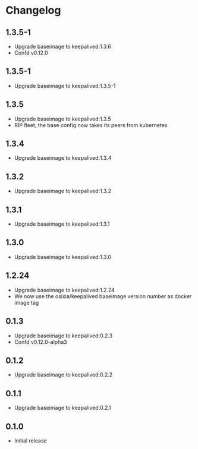 # Changelog

## 1.3.5-1
  - Upgrade baseimage to keepalived:1.3.6
  - Confd v0.12.0

## 1.3.5-1
  - Upgrade baseimage to keepalived:1.3.5-1

## 1.3.5
  - Upgrade baseimage to keepalived:1.3.5
  - RIP fleet, the base config now takes its peers from kubernetes

## 1.3.4
  - Upgrade baseimage to keepalived:1.3.4

## 1.3.2
  - Upgrade baseimage to keepalived:1.3.2

## 1.3.1
  - Upgrade baseimage to keepalived:1.3.1

## 1.3.0
  - Upgrade baseimage to keepalived:1.3.0

## 1.2.24
  - Upgrade baseimage to keepalived:1.2.24
  - We now use the osixia/keepalived baseimage version number as docker image tag

## 0.1.3
  - Upgrade baseimage to keepalived:0.2.3
  - Confd v0.12.0-alpha3

## 0.1.2
  - Upgrade baseimage to keepalived:0.2.2

## 0.1.1
  - Upgrade baseimage to keepalived:0.2.1

## 0.1.0
  - Initial release
